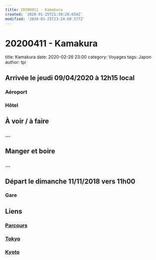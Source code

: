 ```yaml
---
title: 20200411 - Kamakura
created: '2020-01-25T21:30:20.654Z'
modified: '2020-01-25T23:24:08.577Z'
---
```


# 20200411 - Kamakura

title: Kamakura
date: 2020-02-26 23:00
category: Voyages
tags: Japon
author: tpi


## Arrivée le jeudi 09/04/2020 à 12h15 local

### Aéroport

### Hôtel

## À voir / à faire

### ...

## Manger et boire

### ...

## Départ le dimanche 11/11/2018 vers 11h00

### Gare

## Liens

### [Parcours](https://tse-tse.org/2020/02/japon-2020/index.html)
### [Tokyo](https://tse-tse.org/2020/02/tokyo/index.html)
### [Kyoto](https://tse-tse.org/2020/02/kyoto/index.html)



